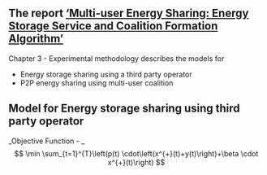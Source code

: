 ## The report [‘Multi-user Energy Sharing: Energy Storage Service and Coalition Formation Algorithm’](https://github.com/Seshadhri2110/CommunityStorage/blob/main/LitSurvey/Zhou%20-%20Multi-user%20Energy%20Sharing%20Energy%20Storage%20Service%20.pdf)
Chapter 3 - Experimental methodology describes the models for 
- Energy storage sharing using a third party operator 
- P2P energy sharing using multi-user coalition
## Model for Energy storage sharing using third party operator
_Objective Function - _ 
$$ \min \sum_{t=1}^{T}\left(p(t) \cdot\left(x^{+}(t)+y(t)\right)+\beta \cdot x^{+}(t)\right) $$ 


